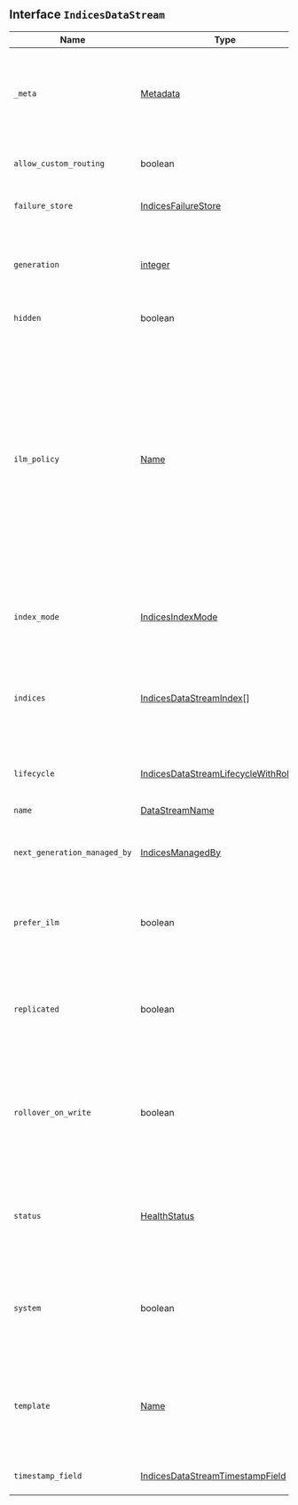 ## Interface `IndicesDataStream`

| Name | Type | Description |
| - | - | - |
| `_meta` | [Metadata](./Metadata.md) | Custom metadata for the stream, copied from the `_meta` object of the stream’s matching index template. If empty, the response omits this property. |
| `allow_custom_routing` | boolean | If `true`, the data stream allows custom routing on write request. |
| `failure_store` | [IndicesFailureStore](./IndicesFailureStore.md) | Information about failure store backing indices |
| `generation` | [integer](./integer.md) | Current generation for the data stream. This number acts as a cumulative count of the stream’s rollovers, starting at 1. |
| `hidden` | boolean | If `true`, the data stream is hidden. |
| `ilm_policy` | [Name](./Name.md) | Name of the current ILM lifecycle policy in the stream’s matching index template. This lifecycle policy is set in the `index.lifecycle.name` setting. If the template does not include a lifecycle policy, this property is not included in the response. NOTE: A data stream’s backing indices may be assigned different lifecycle policies. To retrieve the lifecycle policy for individual backing indices, use the get index settings API. |
| `index_mode` | [IndicesIndexMode](./IndicesIndexMode.md) | The index mode for the data stream that will be used for newly created backing indices. |
| `indices` | [IndicesDataStreamIndex](./IndicesDataStreamIndex.md)[] | Array of objects containing information about the data stream’s backing indices. The last item in this array contains information about the stream’s current write index. |
| `lifecycle` | [IndicesDataStreamLifecycleWithRollover](./IndicesDataStreamLifecycleWithRollover.md) | Contains the configuration for the data stream lifecycle of this data stream. |
| `name` | [DataStreamName](./DataStreamName.md) | Name of the data stream. |
| `next_generation_managed_by` | [IndicesManagedBy](./IndicesManagedBy.md) | Name of the lifecycle system that'll manage the next generation of the data stream. |
| `prefer_ilm` | boolean | Indicates if ILM should take precedence over DSL in case both are configured to managed this data stream. |
| `replicated` | boolean | If `true`, the data stream is created and managed by cross-cluster replication and the local cluster can not write into this data stream or change its mappings. |
| `rollover_on_write` | boolean | If `true`, the next write to this data stream will trigger a rollover first and the document will be indexed in the new backing index. If the rollover fails the indexing request will fail too. |
| `status` | [HealthStatus](./HealthStatus.md) | Health status of the data stream. This health status is based on the state of the primary and replica shards of the stream’s backing indices. |
| `system` | boolean | If `true`, the data stream is created and managed by an Elastic stack component and cannot be modified through normal user interaction. |
| `template` | [Name](./Name.md) | Name of the index template used to create the data stream’s backing indices. The template’s index pattern must match the name of this data stream. |
| `timestamp_field` | [IndicesDataStreamTimestampField](./IndicesDataStreamTimestampField.md) | Information about the `@timestamp` field in the data stream. |
